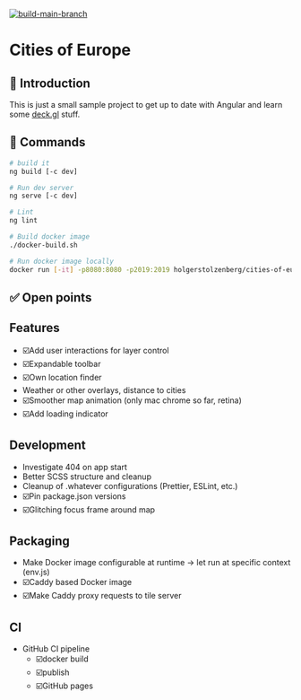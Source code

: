 [![build-main-branch](https://github.com/holgerstolzenberg/cities-of-europe/actions/workflows/main-branch-build.yml/badge.svg?branch=main)](https://github.com/holgerstolzenberg/cities-of-europe/actions/workflows/main-branch-build.yml)

# Cities of Europe

## 🚀 Introduction

This is just a small sample project to get up to date with Angular and learn some [deck.gl](https://deck.gl) stuff.

## 🫡 Commands

```bash
# build it
ng build [-c dev]

# Run dev server
ng serve [-c dev]

# Lint
ng lint

# Build docker image
./docker-build.sh

# Run docker image locally
docker run [-it] -p8080:8080 -p2019:2019 holgerstolzenberg/cities-of-europe
```

## ✅ Open points

## Features

- ☑️Add user interactions for layer control
- ☑️Expandable toolbar
- ☑️Own location finder
- Weather or other overlays, distance to cities
- ☑️Smoother map animation (only mac chrome so far, retina)
- ☑️Add loading indicator

## Development

- Investigate 404 on app start
- Better SCSS structure and cleanup
- Cleanup of .whatever configurations (Prettier, ESLint, etc.)
- ☑️Pin package.json versions
- ☑️Glitching focus frame around map

## Packaging

- Make Docker image configurable at runtime -> let run at specific context (env.js)
- ☑️Caddy based Docker image
- ☑️Make Caddy proxy requests to tile server

## CI

- GitHub CI pipeline
  - ☑️docker build
  - ☑️publish
  - ☑️GitHub pages
